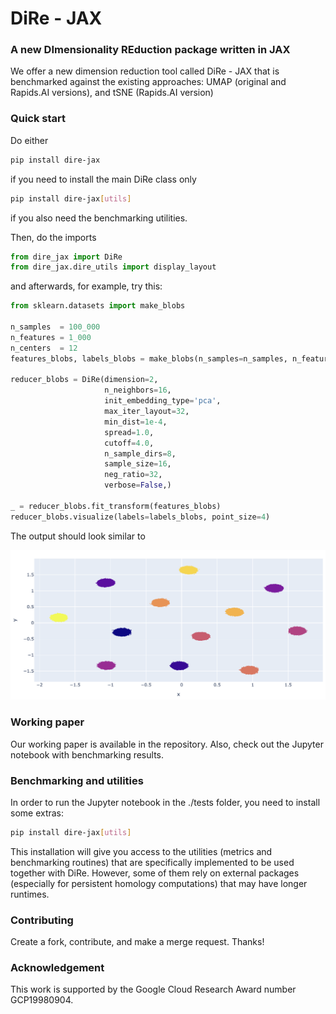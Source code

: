 # DiRe - JAX

### A new DImensionality REduction package written in JAX 

We offer a new dimension reduction tool called DiRe - JAX that is benchmarked against the existing approaches: UMAP (original and Rapids.AI versions), and tSNE (Rapids.AI version)

### Quick start

Do either

```bash    
pip install dire-jax
```

if you need to install the main DiRe class only

```bash
pip install dire-jax[utils]
```

if you also need the benchmarking utilities. 

Then, do the imports

```python
from dire_jax import DiRe
from dire_jax.dire_utils import display_layout
```

and afterwards, for example, try this: 

```python
from sklearn.datasets import make_blobs

n_samples  = 100_000
n_features = 1_000
n_centers  = 12
features_blobs, labels_blobs = make_blobs(n_samples=n_samples, n_features=n_features, centers=n_centers, random_state=42)

reducer_blobs = DiRe(dimension=2,
                     n_neighbors=16,
                     init_embedding_type='pca',
                     max_iter_layout=32,
                     min_dist=1e-4,
                     spread=1.0,
                     cutoff=4.0,
                     n_sample_dirs=8,
                     sample_size=16,
                     neg_ratio=32,
                     verbose=False,)

_ = reducer_blobs.fit_transform(features_blobs)
reducer_blobs.visualize(labels=labels_blobs, point_size=4)

```

The output should look similar to

![12 blobs with 100k points in 1k dimensions embedded in dimension 2](images/blobs_layout.png)


### Working paper

Our working paper is available in the repository. Also, check out the Jupyter notebook with benchmarking results.


### Benchmarking and utilities

In order to run the Jupyter notebook in the ./tests folder, you need to install some extras:
```bash
pip install dire-jax[utils]
```

This installation will give you access to the utilities (metrics and benchmarking routines) that are 
specifically implemented to be used together with DiRe. However, some of them rely on external packages (especially for
persistent homology computations) that may have longer runtimes. 

### Contributing

Create a fork, contribute, and make a merge request. Thanks!

### Acknowledgement 

This work is supported by the Google Cloud Research Award number GCP19980904.